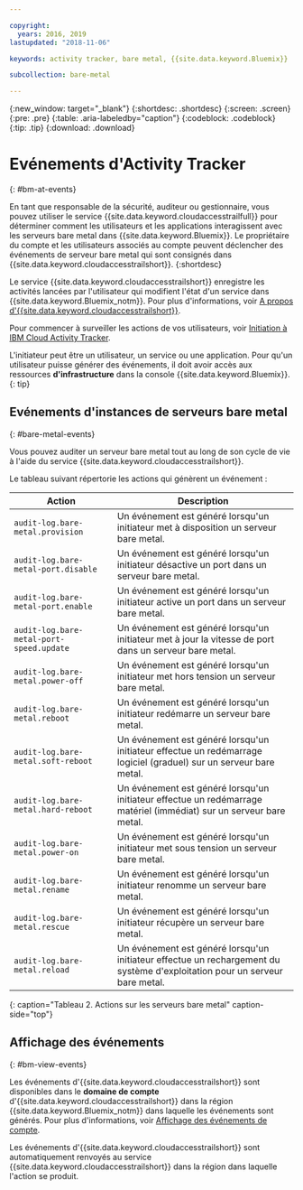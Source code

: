 ```yaml
---

copyright:
  years: 2016, 2019
lastupdated: "2018-11-06"

keywords: activity tracker, bare metal, {{site.data.keyword.Bluemix}}

subcollection: bare-metal

---
```


{:new_window: target="_blank"}
{:shortdesc: .shortdesc}
{:screen: .screen}
{:pre: .pre}
{:table: .aria-labeledby="caption"}
{:codeblock: .codeblock}
{:tip: .tip}
{:download: .download}


# Evénements d'Activity Tracker
{: #bm-at-events}

En tant que responsable de la sécurité, auditeur ou gestionnaire, vous pouvez utiliser le service {{site.data.keyword.cloudaccesstrailfull}} pour déterminer comment les utilisateurs et les applications interagissent avec les serveurs bare metal dans {{site.data.keyword.Bluemix}}. Le propriétaire du compte et les utilisateurs associés au compte peuvent déclencher des événements de serveur bare metal qui sont consignés dans {{site.data.keyword.cloudaccesstrailshort}}.
{:shortdesc}

Le service {{site.data.keyword.cloudaccesstrailshort}} enregistre les activités lancées par l'utilisateur qui modifient l'état d'un service dans {{site.data.keyword.Bluemix_notm}}. Pour plus d'informations, voir [A propos d'{{site.data.keyword.cloudaccesstrailshort}}](/docs/services/cloud-activity-tracker?topic=cloud-activity-tracker-activity_tracker_ov#activity_tracker_ov ).

Pour commencer à surveiller les actions de vos utilisateurs, voir [Initiation à IBM Cloud Activity Tracker](/docs/services/cloud-activity-tracker?topic=cloud-activity-tracker-getting-started#getting-started).

L'initiateur peut être un utilisateur, un service ou une application. Pour qu'un utilisateur puisse générer des événements, il doit avoir accès aux ressources **d'infrastructure** dans la console {{site.data.keyword.Bluemix}}.
{: tip}

## Evénements d'instances de serveurs bare metal
{: #bare-metal-events}

Vous pouvez auditer un serveur bare metal tout au long de son cycle de vie à l'aide du service {{site.data.keyword.cloudaccesstrailshort}}.

Le tableau suivant répertorie les actions qui génèrent un événement :

| Action | Description |
|----------|---------|
| `audit-log.bare-metal.provision`             | Un événement est généré lorsqu'un initiateur met à disposition un serveur bare metal.  |
| `audit-log.bare-metal-port.disable`          | Un événement est généré lorsqu'un initiateur désactive un port dans un serveur bare metal. |
| `audit-log.bare-metal-port.enable`           | Un événement est généré lorsqu'un initiateur active un port dans un serveur bare metal. |
| `audit-log.bare-metal-port-speed.update`     | Un événement est généré lorsqu'un initiateur met à jour la vitesse de port dans un serveur bare metal. |
| `audit-log.bare-metal.power-off`             | Un événement est généré lorsqu'un initiateur met hors tension un serveur bare metal.  |
| `audit-log.bare-metal.reboot`                | Un événement est généré lorsqu'un initiateur redémarre un serveur bare metal. |
| `audit-log.bare-metal.soft-reboot`           | Un événement est généré lorsqu'un initiateur effectue un redémarrage logiciel (graduel) sur un serveur bare metal. |
| `audit-log.bare-metal.hard-reboot`           | Un événement est généré lorsqu'un initiateur effectue un redémarrage matériel (immédiat) sur un serveur bare metal. |
| `audit-log.bare-metal.power-on`              | Un événement est généré lorsqu'un initiateur met sous tension un serveur bare metal. |
| `audit-log.bare-metal.rename`                | Un événement est généré lorsqu'un initiateur renomme un serveur bare metal. |
| `audit-log.bare-metal.rescue`                | Un événement est généré lorsqu'un initiateur récupère un serveur bare metal. |
| `audit-log.bare-metal.reload`                | Un événement est généré lorsqu'un initiateur effectue un rechargement du système d'exploitation pour un serveur bare metal. |
{: caption="Tableau 2. Actions sur les serveurs bare metal" caption-side="top"}


## Affichage des événements
{: #bm-view-events}

Les événements d'{{site.data.keyword.cloudaccesstrailshort}} sont disponibles dans le **domaine de compte** d'{{site.data.keyword.cloudaccesstrailshort}} dans la région {{site.data.keyword.Bluemix_notm}} dans laquelle les événements sont générés. Pour plus d'informations, voir [Affichage des événements
de compte](/docs/services/cloud-activity-tracker/how-to/manage-events-ui?topic=cloud-activity-tracker-view_acc_events#account_events).

Les événements d'{{site.data.keyword.cloudaccesstrailshort}} sont automatiquement renvoyés au service {{site.data.keyword.cloudaccesstrailshort}} dans la région dans laquelle l'action se produit.
